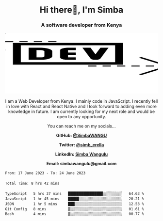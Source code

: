 
<h1 align="center"> Hi there👋, I'm Simba</h1>
<h3 align="center">A software developer from Kenya</h3>

<img src="/arrow-svgrepo-com.svg" margin="auto" width="100%" height="200px">


<p align="center">I am a Web Developer from Kenya. I mainly code in JavaScript. I recently fell in love with React and React Native and I look forward to adding even more knowledge in future. I am currently looking for my next role and would be open to any opportunity.</p>

<p align="center">You can reach me on my socials... </p>

<div align="center">

__<p>  GitHub: [@SimbaWANGU](https://github.com/SimbaWANGU)__  </p>
__<p> Twitter: [@simb_erella](https://twitter.com/simb_erella)__ </p>
__<p> LinkedIn: [Simba Wangulu](https://www.linkedin.com/in/simba-wangulu/)__ </p>
__<p> Email: simbawangulu@gmail.com__ </p>

</div>

<!--START_SECTION:waka-->

```txt
From: 17 June 2023 - To: 24 June 2023

Total Time: 8 hrs 42 mins

TypeScript   5 hrs 37 mins   ████████████████░░░░░░░░░   64.63 %
JavaScript   1 hr 45 mins    █████░░░░░░░░░░░░░░░░░░░░   20.21 %
JSON         1 hr 5 mins     ███░░░░░░░░░░░░░░░░░░░░░░   12.53 %
Git Config   8 mins          ▒░░░░░░░░░░░░░░░░░░░░░░░░   01.61 %
Bash         4 mins          ▒░░░░░░░░░░░░░░░░░░░░░░░░   00.77 %
```

<!--END_SECTION:waka-->
